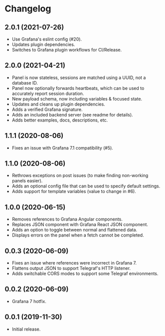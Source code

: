 # Changelog

## 2.0.1 (2021-07-26)

- Use Grafana's eslint config (#20).
- Updates plugin dependencies.
- Switches to Grafana plugin workflows for CI/Release.

## 2.0.0 (2021-04-21)

- Panel is now stateless, sessions are matched using a UUID, not a database ID.
- Panel now optionally forwards heartbeats, which can be used to accurately report session duration.
- New payload schema, now including variables & focused state.
- Updates and cleans up plugin dependencies.
- Adds a verified Grafana signature.
- Adds an included backend server (see readme for details).
- Adds better examples, docs, descriptions, etc.

## 1.1.1 (2020-08-06)

- Fixes an issue with Grafana 7.1 compatibility (#5).

## 1.1.0 (2020-08-06)

- Rethrows exceptions on post issues (to make finding non-working panels easier).
- Adds an optional config file that can be used to specify default settings.
- Adds support for template variables (value to change in #6).

## 1.0.0 (2020-06-15)

- Removes references to Grafana Angular components.
- Replaces JSON component with Grafana React JSON component.
- Adds an option to toggle between normal and flattened data.
- Displays errors on the panel when a fetch cannot be completed.

## 0.0.3 (2020-06-09)

- Fixes an issue where references were incorrect in Grafana 7.
- Flattens output JSON to support Telegraf's HTTP listener.
- Adds switchable CORS modes to support some Telegraf environments.

## 0.0.2 (2020-06-09)

- Grafana 7 hotfix.

## 0.0.1 (2019-11-30)

- Initial release.
